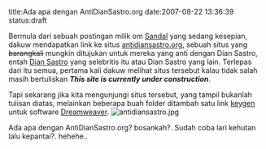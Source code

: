 title:Ada apa dengan AntiDianSastro.org
date:2007-08-22 13:36:39
status:draft

Bermula dari sebuah postingan milik om <a href="http://the.sandalian.com/61/to-think-of/nmad.htm">Sandal</a> yang sedang kesepian, dakuw mendapatkan link ke situs <a href="http://antidiansastro.org">antidiansastro.org</a>, sebuah situs yang <strike>barangkali</strike> mungkin ditujukan untuk mereka yang anti dengan Dian Sastro, entah <a href="http://id.wikipedia.org/wiki/Dian_sastro">Dian Sastro</a> yang selebritis itu atau Dian Sastro yang lain. Terlepas dari itu semua, pertama kali dakuw melihat situs tersebut kalau tidak salah masih bertuliskan <em><strong>This site is currently under construction</strong></em>.

Tapi sekarang jika kita mengunjungi situs tersebut, yang tampil bukanlah tulisan diatas, melainkan beberapa buah folder ditambah satu link <a href="http://en.wikipedia.org/wiki/Keygen">keygen</a> untuk software <a href="http://en.wikipedia.org/wiki/Dreamweaver">Dreamweaver</a>.
<img src="http://kecebongsoft.files.wordpress.com/2007/08/antidiansastro.jpg" alt="antidiansastro.jpg" />

Ada apa dengan AntiDianSastro.org? bosankah?. Sudah coba lari kehutan lalu kepantai?. hehehe..